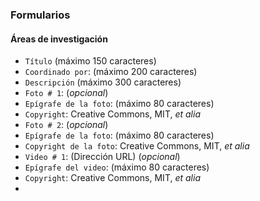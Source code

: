 ### Formularios

#### Áreas de investigación
* `Título` (máximo 150 caracteres)
* `Coordinado por`: (máximo 200 caracteres) 
* `Descripción` (máximo 300 caracteres)
* `Foto # 1`: (_opcional_)
* `Epígrafe de la foto`: (máximo 80 caracteres)
* `Copyright`: Creative Commons, MIT, _et alia_
* `Foto # 2`: (_opcional_)
* `Epígrafe de la foto`: (máximo 80 caracteres)
* `Copyright de la foto`: Creative Commons, MIT, _et alia_
* `Video # 1`: (Dirección URL) (_opcional_)
* `Epígrafe del video`: (máximo 80 caracteres)
* `Copyright`: Creative Commons, MIT, _et alia_
* 